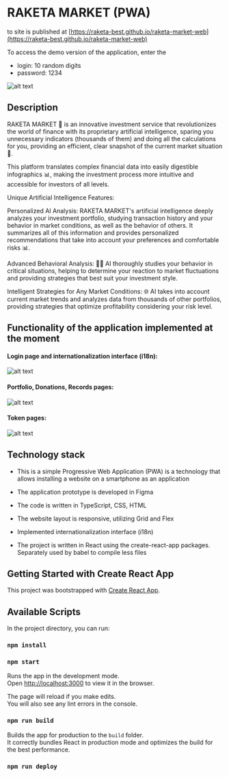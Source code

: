 # RAKETA MARKET (PWA)

to site is published at [https://raketa-best.github.io/raketa-market-web](https://raketa-best.github.io/raketa-market-web)

To access the demo version of the application, enter the 
- login: 10 random digits 
- password: 1234

![alt text](screenshots/preview.png "preview")

## Description

RAKETA MARKET 🚀 is an innovative investment service that revolutionizes the world of finance with its proprietary artificial intelligence, sparing you unnecessary indicators (thousands of them) and doing all the calculations for you, providing an efficient, clear snapshot of the current market situation 🧠.

This platform translates complex financial data into easily digestible infographics 📊, making the investment process more intuitive and accessible for investors of all levels.

Unique Artificial Intelligence Features:

Personalized AI Analysis: RAKETA MARKET's artificial intelligence deeply analyzes your investment portfolio, studying transaction history and your behavior in market conditions, as well as the behavior of others. It summarizes all of this information and provides personalized recommendations that take into account your preferences and comfortable risks 📊.

Advanced Behavioral Analysis: 🕵️‍♂️ AI thoroughly studies your behavior in critical situations, helping to determine your reaction to market fluctuations and providing strategies that best suit your investment style.

Intelligent Strategies for Any Market Conditions: 🌐 AI takes into account current market trends and analyzes data from thousands of other portfolios, providing strategies that optimize profitability considering your risk level.

## Functionality of the application implemented at the moment

#### Login page and internationalization interface (i18n):
![alt text](screenshots/login_i18n.png "login_i18n")

#### Portfolio, Donations, Records pages:
![alt text](screenshots/portfolio_donations_records.png "portfolio_donations_records")

#### Token pages:
![alt text](screenshots/token.png "token")

## Technology stack

- This is a simple Progressive Web Application (PWA) is a technology that allows installing a website on a smartphone as an application 

- The application prototype is developed in Figma
- The code is written in TypeScript, CSS, HTML
- The website layout is responsive, utilizing Grid and Flex

- Implemented internationalization interface (i18n)

- The project is written in React using the create-react-app packages. Separately used by babel to compile less files

## Getting Started with Create React App

This project was bootstrapped with [Create React App](https://github.com/facebook/create-react-app).

## Available Scripts

In the project directory, you can run:

### `npm install`
### `npm start`

Runs the app in the development mode.\
Open [http://localhost:3000](http://localhost:3000) to view it in the browser.

The page will reload if you make edits.\
You will also see any lint errors in the console.

### `npm run build`

Builds the app for production to the `build` folder.\
It correctly bundles React in production mode and optimizes the build for the best performance.

### `npm run deploy`
